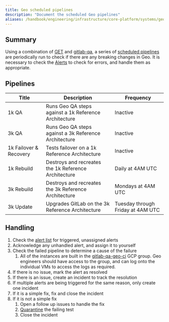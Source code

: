 ```yaml
---
title: Geo scheduled pipelines
description: "Document the scheduled Geo pipelines"
aliases: /handbook/engineering/infrastructure/core-platform/systems/geo/scheduled_pipelines.html
---
```


## Summary

Using a combination of [GET](https://gitlab.com/gitlab-org/gitlab-environment-toolkit)
and [gitlab-qa](https://gitlab.com/gitlab-org/gitlab-qa), a series of
[scheduled pipelines](https://gitlab.com/gitlab-org/geo-team/geo-ci/-/pipeline_schedules)
are periodically run to check if there are any breaking changes in Geo. It is necessary
to check the [Alerts](https://gitlab.com/gitlab-org/geo-team/geo-ci/-/alert_management)
to check for errors, and handle them as appropriate.

## Pipelines

| Title                  | Description                                           | Frequency                         |
| -----                  | -----------                                           | ------                            |
| 1k QA                  | Runs Geo QA steps against a 1k Reference Architecture | Inactive                          |
| 3k QA                  | Runs Geo QA steps against a 3k Reference Architecture | Inactive                          |
| 1k Failover & Recovery | Tests failover on a 1k Reference Architecture         | Inactive                          |
| 1k Rebuild             | Destroys and recreates the 1k Reference Architecture  | Daily at 4AM UTC                  |
| 3k Rebuild             | Destroys and recreates the 3k Reference Architecture  | Mondays at 4AM UTC                |
| 3k Update              | Upgrades GitLab on the 3k Reference Architecture      | Tuesday through Friday at 4AM UTC |

## Handling

1. Check the [alert list](https://gitlab.com/gitlab-org/geo-team/geo-ci/-/alert_management)
   for triggered, unassigned alerts
1. Acknowledge any unhandled alert, and assign it to yourself
1. Check the failed pipeline to determine a cause of the failure
    1. All of the instances are built in the [gitlab-qa-geo-ci](https://console.cloud.google.com/home/dashboard?project=gitlab-qa-geo-ci-737c31) GCP group.
       Geo engineers should have access to the group, and can log onto the individual VMs to access the logs as required.
1. If there is no issue, mark the alert as resolved
1. If there is an issue, create an incident to track the resolution
1. If multiple alerts are being triggered for the same reason, only create one incident
1. If it is a simple fix, fix and close the incident
1. If it is not a simple fix
   1. Open a follow up issues to handle the fix
   1. [Quarantine](https://docs.gitlab.com/ee/development/testing_guide/flaky_tests.html#quarantined-tests) the failing test
   1. Close the incident
